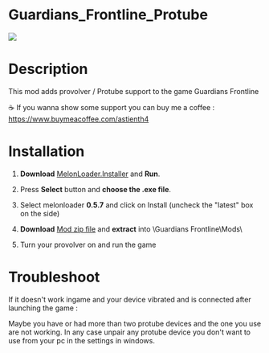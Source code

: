 # Guardians_Frontline_Protube

<img src="https://cdn.cloudflare.steamstatic.com/steam/apps/1481440/header_alt_assets_2.jpg">

# Description

This mod adds provolver / Protube support to the game Guardians Frontline

☕ If you wanna show some support you can buy me a coffee : https://www.buymeacoffee.com/astienth4

# Installation

1. **Download** [MelonLoader.Installer](https://github.com/HerpDerpinstine/MelonLoader/releases/latest/download/MelonLoader.Installer.exe) and **Run**.

2. Press **Select** button and **choose the .exe file**. 

3. Select melonloader **0.5.7** and click on Install (uncheck the "latest" box on the side)

4. **Download** [Mod zip file](https://github.com/Astienth/Guardians_Frontline_Protube/releases/download/1.0/GuardiansFrontline_Protube.zip) and **extract** into \Guardians Frontline\Mods\

5. Turn your provolver on and run the game

# Troubleshoot

If it doesn't work ingame and your device vibrated and is connected after launching the game :

Maybe you have or had more than two protube devices and the one you use are not working.
In any case unpair any protube device you don't want to use from your pc in the settings in windows.
